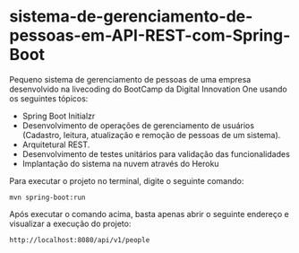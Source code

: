 # sistema-de-gerenciamento-de-pessoas-em-API-REST-com-Spring-Boot


Pequeno sistema de gerenciamento de pessoas de uma empresa desenvolvido na livecoding do BootCamp da Digital Innovation One usando os seguintes tópicos:

* Spring Boot Initialzr 
* Desenvolvimento de operações de gerenciamento de usuários (Cadastro, leitura, atualização e remoção de pessoas de um sistema).
* Arquitetural REST.
* Desenvolvimento de testes unitários para validação das funcionalidades
* Implantação do sistema na nuvem através do Heroku

Para executar o projeto no terminal, digite o seguinte comando:

```shell script
mvn spring-boot:run 
```

Após executar o comando acima, basta apenas abrir o seguinte endereço e visualizar a execução do projeto:

```
http://localhost:8080/api/v1/people
```
